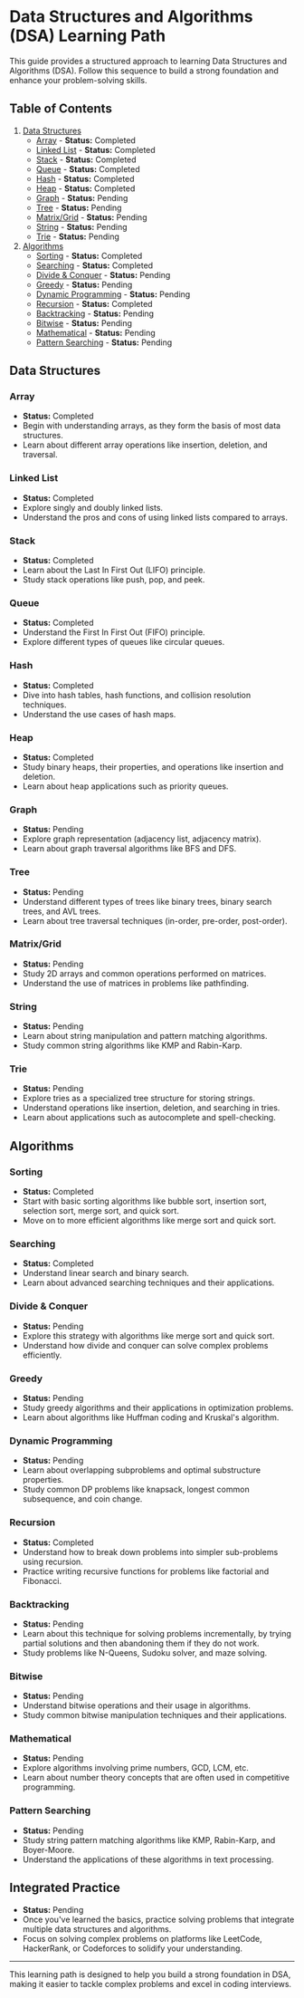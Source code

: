 # Data Structures and Algorithms (DSA) Learning Path

This guide provides a structured approach to learning Data Structures and Algorithms (DSA). Follow this sequence to build a strong foundation and enhance your problem-solving skills.

## Table of Contents

1. [Data Structures](#data-structures)
   - [Array](#array) - **Status:** Completed
   - [Linked List](#linked-list) - **Status:** Completed
   - [Stack](#stack) - **Status:** Completed
   - [Queue](#queue) - **Status:** Completed
   - [Hash](#hash) - **Status:** Completed
   - [Heap](#heap) - **Status:** Completed
   - [Graph](#graph) - **Status:** Pending
   - [Tree](#tree) - **Status:** Pending
   - [Matrix/Grid](#matrixgrid) - **Status:** Pending
   - [String](#string) - **Status:** Pending
   - [Trie](#trie) - **Status:** Pending
2. [Algorithms](#algorithms)
   - [Sorting](#sorting) - **Status:** Completed
   - [Searching](#searching) - **Status:** Completed
   - [Divide & Conquer](#divide--conquer) - **Status:** Pending
   - [Greedy](#greedy) - **Status:** Pending
   - [Dynamic Programming](#dynamic-programming) - **Status:** Pending
   - [Recursion](#recursion) - **Status:** Completed
   - [Backtracking](#backtracking) - **Status:** Pending
   - [Bitwise](#bitwise) - **Status:** Pending
   - [Mathematical](#mathematical) - **Status:** Pending
   - [Pattern Searching](#pattern-searching) - **Status:** Pending

## Data Structures

### Array

- **Status:** Completed
- Begin with understanding arrays, as they form the basis of most data structures.
- Learn about different array operations like insertion, deletion, and traversal.

### Linked List

- **Status:** Completed
- Explore singly and doubly linked lists.
- Understand the pros and cons of using linked lists compared to arrays.

### Stack

- **Status:** Completed
- Learn about the Last In First Out (LIFO) principle.
- Study stack operations like push, pop, and peek.

### Queue

- **Status:** Completed
- Understand the First In First Out (FIFO) principle.
- Explore different types of queues like circular queues.

### Hash

- **Status:** Completed
- Dive into hash tables, hash functions, and collision resolution techniques.
- Understand the use cases of hash maps.

### Heap

- **Status:** Completed
- Study binary heaps, their properties, and operations like insertion and deletion.
- Learn about heap applications such as priority queues.

### Graph

- **Status:** Pending
- Explore graph representation (adjacency list, adjacency matrix).
- Learn about graph traversal algorithms like BFS and DFS.

### Tree

- **Status:** Pending
- Understand different types of trees like binary trees, binary search trees, and AVL trees.
- Learn about tree traversal techniques (in-order, pre-order, post-order).

### Matrix/Grid

- **Status:** Pending
- Study 2D arrays and common operations performed on matrices.
- Understand the use of matrices in problems like pathfinding.

### String

- **Status:** Pending
- Learn about string manipulation and pattern matching algorithms.
- Study common string algorithms like KMP and Rabin-Karp.

### Trie

- **Status:** Pending
- Explore tries as a specialized tree structure for storing strings.
- Understand operations like insertion, deletion, and searching in tries.
- Learn about applications such as autocomplete and spell-checking.

## Algorithms

### Sorting

- **Status:** Completed
- Start with basic sorting algorithms like bubble sort, insertion sort, selection sort, merge sort, and quick sort.
- Move on to more efficient algorithms like merge sort and quick sort.

### Searching

- **Status:** Completed
- Understand linear search and binary search.
- Learn about advanced searching techniques and their applications.

### Divide & Conquer

- **Status:** Pending
- Explore this strategy with algorithms like merge sort and quick sort.
- Understand how divide and conquer can solve complex problems efficiently.

### Greedy

- **Status:** Pending
- Study greedy algorithms and their applications in optimization problems.
- Learn about algorithms like Huffman coding and Kruskal's algorithm.

### Dynamic Programming

- **Status:** Pending
- Learn about overlapping subproblems and optimal substructure properties.
- Study common DP problems like knapsack, longest common subsequence, and coin change.

### Recursion

- **Status:** Completed
- Understand how to break down problems into simpler sub-problems using recursion.
- Practice writing recursive functions for problems like factorial and Fibonacci.

### Backtracking

- **Status:** Pending
- Learn about this technique for solving problems incrementally, by trying partial solutions and then abandoning them if they do not work.
- Study problems like N-Queens, Sudoku solver, and maze solving.

### Bitwise

- **Status:** Pending
- Understand bitwise operations and their usage in algorithms.
- Study common bitwise manipulation techniques and their applications.

### Mathematical

- **Status:** Pending
- Explore algorithms involving prime numbers, GCD, LCM, etc.
- Learn about number theory concepts that are often used in competitive programming.

### Pattern Searching

- **Status:** Pending
- Study string pattern matching algorithms like KMP, Rabin-Karp, and Boyer-Moore.
- Understand the applications of these algorithms in text processing.

## Integrated Practice

- **Status:** Pending
- Once you've learned the basics, practice solving problems that integrate multiple data structures and algorithms.
- Focus on solving complex problems on platforms like LeetCode, HackerRank, or Codeforces to solidify your understanding.

---

This learning path is designed to help you build a strong foundation in DSA, making it easier to tackle complex problems and excel in coding interviews.
